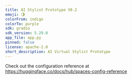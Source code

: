 ```yaml
---
title: AI Stylist Prototype V0.2
emoji: 🌖
colorFrom: indigo
colorTo: purple
sdk: gradio
sdk_version: 5.29.0
app_file: app.py
pinned: false
license: apache-2.0
short_description: AI Virtual Stylist Prototype
---
```


Check out the configuration reference at https://huggingface.co/docs/hub/spaces-config-reference
